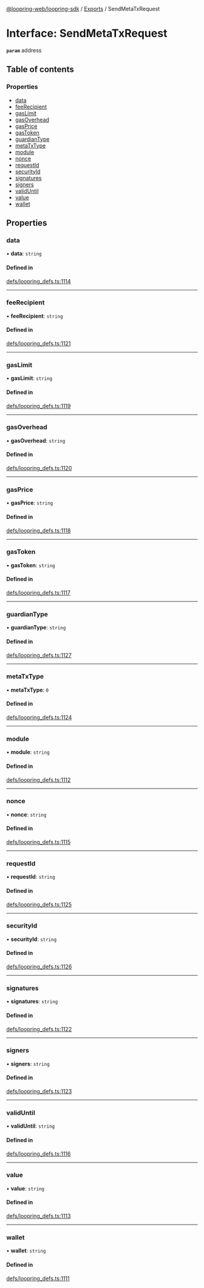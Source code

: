[@loopring-web/loopring-sdk](../README.md) / [Exports](../modules.md) / SendMetaTxRequest

# Interface: SendMetaTxRequest

**`param`** address

## Table of contents

### Properties

- [data](SendMetaTxRequest.md#data)
- [feeRecipient](SendMetaTxRequest.md#feerecipient)
- [gasLimit](SendMetaTxRequest.md#gaslimit)
- [gasOverhead](SendMetaTxRequest.md#gasoverhead)
- [gasPrice](SendMetaTxRequest.md#gasprice)
- [gasToken](SendMetaTxRequest.md#gastoken)
- [guardianType](SendMetaTxRequest.md#guardiantype)
- [metaTxType](SendMetaTxRequest.md#metatxtype)
- [module](SendMetaTxRequest.md#module)
- [nonce](SendMetaTxRequest.md#nonce)
- [requestId](SendMetaTxRequest.md#requestid)
- [securityId](SendMetaTxRequest.md#securityid)
- [signatures](SendMetaTxRequest.md#signatures)
- [signers](SendMetaTxRequest.md#signers)
- [validUntil](SendMetaTxRequest.md#validuntil)
- [value](SendMetaTxRequest.md#value)
- [wallet](SendMetaTxRequest.md#wallet)

## Properties

### data

• **data**: `string`

#### Defined in

[defs/loopring_defs.ts:1114](https://github.com/Loopring/loopring_sdk/blob/02976c9/src/defs/loopring_defs.ts#L1114)

___

### feeRecipient

• **feeRecipient**: `string`

#### Defined in

[defs/loopring_defs.ts:1121](https://github.com/Loopring/loopring_sdk/blob/02976c9/src/defs/loopring_defs.ts#L1121)

___

### gasLimit

• **gasLimit**: `string`

#### Defined in

[defs/loopring_defs.ts:1119](https://github.com/Loopring/loopring_sdk/blob/02976c9/src/defs/loopring_defs.ts#L1119)

___

### gasOverhead

• **gasOverhead**: `string`

#### Defined in

[defs/loopring_defs.ts:1120](https://github.com/Loopring/loopring_sdk/blob/02976c9/src/defs/loopring_defs.ts#L1120)

___

### gasPrice

• **gasPrice**: `string`

#### Defined in

[defs/loopring_defs.ts:1118](https://github.com/Loopring/loopring_sdk/blob/02976c9/src/defs/loopring_defs.ts#L1118)

___

### gasToken

• **gasToken**: `string`

#### Defined in

[defs/loopring_defs.ts:1117](https://github.com/Loopring/loopring_sdk/blob/02976c9/src/defs/loopring_defs.ts#L1117)

___

### guardianType

• **guardianType**: `string`

#### Defined in

[defs/loopring_defs.ts:1127](https://github.com/Loopring/loopring_sdk/blob/02976c9/src/defs/loopring_defs.ts#L1127)

___

### metaTxType

• **metaTxType**: ``0``

#### Defined in

[defs/loopring_defs.ts:1124](https://github.com/Loopring/loopring_sdk/blob/02976c9/src/defs/loopring_defs.ts#L1124)

___

### module

• **module**: `string`

#### Defined in

[defs/loopring_defs.ts:1112](https://github.com/Loopring/loopring_sdk/blob/02976c9/src/defs/loopring_defs.ts#L1112)

___

### nonce

• **nonce**: `string`

#### Defined in

[defs/loopring_defs.ts:1115](https://github.com/Loopring/loopring_sdk/blob/02976c9/src/defs/loopring_defs.ts#L1115)

___

### requestId

• **requestId**: `string`

#### Defined in

[defs/loopring_defs.ts:1125](https://github.com/Loopring/loopring_sdk/blob/02976c9/src/defs/loopring_defs.ts#L1125)

___

### securityId

• **securityId**: `string`

#### Defined in

[defs/loopring_defs.ts:1126](https://github.com/Loopring/loopring_sdk/blob/02976c9/src/defs/loopring_defs.ts#L1126)

___

### signatures

• **signatures**: `string`

#### Defined in

[defs/loopring_defs.ts:1122](https://github.com/Loopring/loopring_sdk/blob/02976c9/src/defs/loopring_defs.ts#L1122)

___

### signers

• **signers**: `string`

#### Defined in

[defs/loopring_defs.ts:1123](https://github.com/Loopring/loopring_sdk/blob/02976c9/src/defs/loopring_defs.ts#L1123)

___

### validUntil

• **validUntil**: `string`

#### Defined in

[defs/loopring_defs.ts:1116](https://github.com/Loopring/loopring_sdk/blob/02976c9/src/defs/loopring_defs.ts#L1116)

___

### value

• **value**: `string`

#### Defined in

[defs/loopring_defs.ts:1113](https://github.com/Loopring/loopring_sdk/blob/02976c9/src/defs/loopring_defs.ts#L1113)

___

### wallet

• **wallet**: `string`

#### Defined in

[defs/loopring_defs.ts:1111](https://github.com/Loopring/loopring_sdk/blob/02976c9/src/defs/loopring_defs.ts#L1111)

